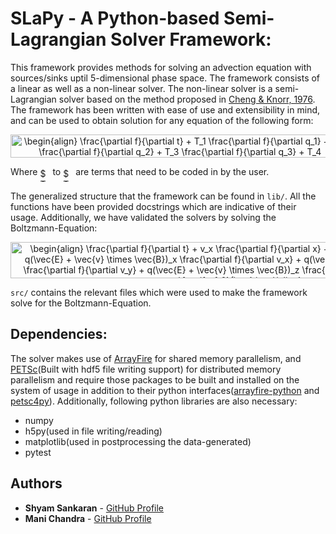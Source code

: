 # SLaPy - A Python-based Semi-Lagrangian Solver Framework:

This framework provides methods for solving an advection equation with sources/sinks uptil 5-dimensional phase space. The framework consists of a linear as well as a non-linear solver. The non-linear solver is a semi-Lagrangian solver based on the method proposed in [Cheng & Knorr, 1976](http://adsabs.harvard.edu/abs/1976JCoPh..22..330C). The framework has been written with ease of use and extensibility in mind, and can be used to obtain solution for any equation of the following form:

<p align="center"><img alt="\begin{align}&#10;\frac{\partial f}{\partial t} + T_1 \frac{\partial f}{\partial q_1} + T_2 \frac{\partial f}{\partial q_2} + T_3 \frac{\partial f}{\partial q_3} + T_4 \frac{\partial f}{\partial q_4} + T_5 \frac{\partial f}{\partial q_5} = T_6&#10;\end{align}" src="https://rawgit.com/ShyamSS-95/Test/master/.svg//cef2195eb1224801e3d324636e333ecb.svg?invert_in_darkmode" align=middle width="542.6619000000001pt" height="36.953894999999996pt"/></p>

Where <img alt="$T_1$" src="https://rawgit.com/ShyamSS-95/Test/master/.svg//b1aadae6dafc7da339f61626db58e355.svg?invert_in_darkmode" align=middle width="16.098390000000002pt" height="22.381919999999983pt"/> to <img alt="$T_6$" src="https://rawgit.com/ShyamSS-95/Test/master/.svg//7a05d4075902c41f2194c3e72cc65519.svg?invert_in_darkmode" align=middle width="16.098390000000002pt" height="22.381919999999983pt"/> are terms that need to be coded in by the user.

The generalized structure that the framework can be found in `lib/`. All the functions have been provided docstrings which are indicative of their usage. Additionally, we have validated the solvers by solving the Boltzmann-Equation:

<p align="center"><img alt="\begin{align}&#10;\frac{\partial f}{\partial t} + v_x \frac{\partial f}{\partial x} + v_y \frac{\partial f}{\partial y} + q(\vec{E} + \vec{v} \times \vec{B})_x \frac{\partial f}{\partial v_x} + q(\vec{E} + \vec{v} \times \vec{B})_y \frac{\partial f}{\partial v_y} + q(\vec{E} + \vec{v} \times \vec{B})_z \frac{\partial f}{\partial v_z} = C[f] = -\frac{f - f_0}{\tau}&#10;\end{align}" src="https://rawgit.com/ShyamSS-95/Test/master/.svg//5204c81e78b75de04dbafa8c0185a059.svg?invert_in_darkmode" align=middle width="735.1954499999999pt" height="58.018785pt"/></p>

`src/` contains the relevant files which were used to make the framework solve for the Boltzmann-Equation.

## Dependencies:

The solver makes use of [ArrayFire](https://github.com/arrayfire/arrayfire) for shared memory parallelism, and [PETSc](https://bitbucket.org/petsc/petsc)(Built with hdf5 file writing support) for distributed memory parallelism and require those packages to be built and installed on the system of usage in addition to their python interfaces([arrayfire-python](https://github.com/arrayfire/arrayfire-python) and [petsc4py](https://bitbucket.org/petsc/petsc4py)). Additionally, following python libraries are also necessary:

* numpy
* h5py(used in file writing/reading)
* matplotlib(used in postprocessing the data-generated)
* pytest

## Authors

* **Shyam Sankaran** - [GitHub Profile](https://github.com/ShyamSS-95)
* **Mani Chandra** - [GitHub Profile](https://github.com/mchandra)